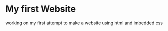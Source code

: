 <h1>My first Website</h1>
<p>working on my first attempt to make a website using html and imbedded css</p>
